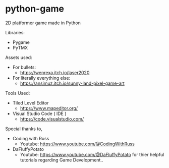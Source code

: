# python-game
2D platformer game made in Python

Libraries:
- Pygame
- PyTMX

Assets used:
  - For bullets:
    - https://wenrexa.itch.io/laser2020
  - For literally everything else:
    - https://ansimuz.itch.io/sunny-land-pixel-game-art

Tools Used:
- Tiled Level Editor
  - https://www.mapeditor.org/
- Visual Studio Code ( IDE )
  - https://code.visualstudio.com/

Special thanks to,
- Coding with Russ
  - Youtube: https://www.youtube.com/@CodingWithRuss
- DaFluffyPotato
  - Youtube: https://www.youtube.com/@DaFluffyPotato
  for thier helpful tutorials regarding Game Development..
